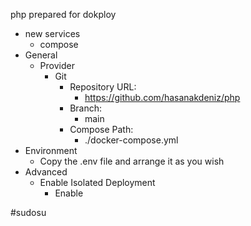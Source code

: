 php prepared for dokploy

- new services
  - compose
- General
  - Provider
    - Git
      - Repository URL: 
        - https://github.com/hasanakdeniz/php
      - Branch:
        - main
      - Compose Path:
        - ./docker-compose.yml
- Environment
  - Copy the .env file and arrange it as you wish
- Advanced
  - Enable Isolated Deployment
    - Enable

#sudosu

